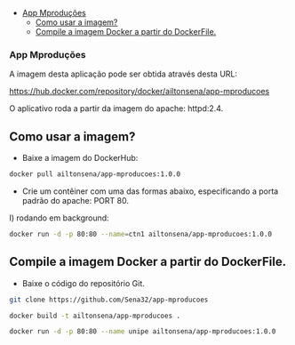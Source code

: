 <!-- TOC -->

- [App Mproduções](#App-Mproduções)
  - [Como usar a imagem?](#como-usar-a-imagem)
  - [Compile a imagem Docker a partir do DockerFile.](#compile-a-imagem-docker-a-partir-do-dockerfile)

<!-- TOC -->

### App Mproduções

A imagem desta aplicação pode ser obtida através desta URL:

https://hub.docker.com/repository/docker/ailtonsena/app-mproducoes

O aplicativo roda a partir da imagem do apache: httpd:2.4.


## Como usar a imagem?

* Baixe a imagem do DockerHub:

```sh
docker pull ailtonsena/app-mproducoes:1.0.0
```

* Crie um contêiner com uma das formas abaixo, especificando a porta padrão do apache: PORT 80.

I) rodando em background:

```sh
docker run -d -p 80:80 --name=ctn1 ailtonsena/app-mproducoes:1.0.0
```

## Compile a imagem Docker a partir do DockerFile.

* Baixe o código do repositório Git.

```sh
git clone https://github.com/Sena32/app-mproducoes
```

```sh
docker build -t ailtonsena/app-mproducoes .
```

```sh
docker run -d -p 80:80 --name unipe ailtonsena/app-mproducoes:1.0.0
```


